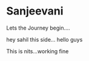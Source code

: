 # Sanjeevani
Lets the Journey begin....

hey sahil this side... hello guys

This is nits...working fine
